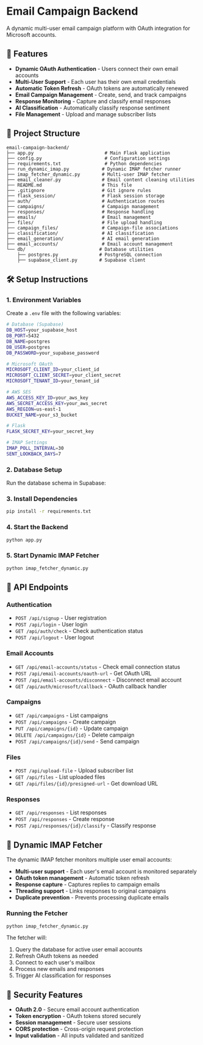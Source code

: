 # Email Campaign Backend

A dynamic multi-user email campaign platform with OAuth integration for Microsoft accounts.

## 🚀 Features

- **Dynamic OAuth Authentication** - Users connect their own email accounts
- **Multi-User Support** - Each user has their own email credentials
- **Automatic Token Refresh** - OAuth tokens are automatically renewed
- **Email Campaign Management** - Create, send, and track campaigns
- **Response Monitoring** - Capture and classify email responses
- **AI Classification** - Automatically classify response sentiment
- **File Management** - Upload and manage subscriber lists

## 📁 Project Structure

```
email-campaign-backend/
├── app.py                          # Main Flask application
├── config.py                       # Configuration settings
├── requirements.txt                # Python dependencies
├── run_dynamic_imap.py            # Dynamic IMAP fetcher runner
├── imap_fetcher_dynamic.py        # Multi-user IMAP fetcher
├── email_cleaner.py               # Email content cleaning utilities
├── README.md                      # This file
├── .gitignore                     # Git ignore rules
├── flask_session/                 # Flask session storage
├── auth/                          # Authentication routes
├── campaigns/                     # Campaign management
├── responses/                     # Response handling
├── emails/                        # Email management
├── files/                         # File upload handling
├── campaign_files/                # Campaign-file associations
├── classification/                # AI classification
├── email_generation/              # AI email generation
├── email_accounts/                # Email account management
└── db/                           # Database utilities
    ├── postgres.py               # PostgreSQL connection
    ├── supabase_client.py        # Supabase client
```

## 🛠️ Setup Instructions

### 1. Environment Variables

Create a `.env` file with the following variables:

```bash
# Database (Supabase)
DB_HOST=your_supabase_host
DB_PORT=5432
DB_NAME=postgres
DB_USER=postgres
DB_PASSWORD=your_supabase_password

# Microsoft OAuth
MICROSOFT_CLIENT_ID=your_client_id
MICROSOFT_CLIENT_SECRET=your_client_secret
MICROSOFT_TENANT_ID=your_tenant_id

# AWS SES
AWS_ACCESS_KEY_ID=your_aws_key
AWS_SECRET_ACCESS_KEY=your_aws_secret
AWS_REGION=us-east-1
BUCKET_NAME=your_s3_bucket

# Flask
FLASK_SECRET_KEY=your_secret_key

# IMAP Settings
IMAP_POLL_INTERVAL=30
SENT_LOOKBACK_DAYS=7
```

### 2. Database Setup

Run the database schema in Supabase:



### 3. Install Dependencies

```bash
pip install -r requirements.txt
```

### 4. Start the Backend

```bash
python app.py
```

### 5. Start Dynamic IMAP Fetcher

```bash
python imap_fetcher_dynamic.py
```

## 🔧 API Endpoints

### Authentication
- `POST /api/signup` - User registration
- `POST /api/login` - User login
- `GET /api/auth/check` - Check authentication status
- `POST /api/logout` - User logout

### Email Accounts
- `GET /api/email-accounts/status` - Check email connection status
- `POST /api/email-accounts/oauth-url` - Get OAuth URL
- `POST /api/email-accounts/disconnect` - Disconnect email account
- `GET /api/auth/microsoft/callback` - OAuth callback handler

### Campaigns
- `GET /api/campaigns` - List campaigns
- `POST /api/campaigns` - Create campaign
- `PUT /api/campaigns/{id}` - Update campaign
- `DELETE /api/campaigns/{id}` - Delete campaign
- `POST /api/campaigns/{id}/send` - Send campaign

### Files
- `POST /api/upload-file` - Upload subscriber list
- `GET /api/files` - List uploaded files
- `GET /api/files/{id}/presigned-url` - Get download URL

### Responses
- `GET /api/responses` - List responses
- `POST /api/responses` - Create response
- `POST /api/responses/{id}/classify` - Classify response

## 🔄 Dynamic IMAP Fetcher

The dynamic IMAP fetcher monitors multiple user email accounts:

- **Multi-user support** - Each user's email account is monitored separately
- **OAuth token management** - Automatic token refresh
- **Response capture** - Captures replies to campaign emails
- **Threading support** - Links responses to original campaigns
- **Duplicate prevention** - Prevents processing duplicate emails

### Running the Fetcher

```bash
python imap_fetcher_dynamic.py
```

The fetcher will:
1. Query the database for active user email accounts
2. Refresh OAuth tokens as needed
3. Connect to each user's mailbox
4. Process new emails and responses
5. Trigger AI classification for responses

## 🔐 Security Features

- **OAuth 2.0** - Secure email account authentication
- **Token encryption** - OAuth tokens stored securely
- **Session management** - Secure user sessions
- **CORS protection** - Cross-origin request protection
- **Input validation** - All inputs validated and sanitized

